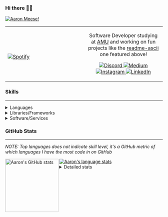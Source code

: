 ### Hi there 👋🏻
[![Aaron Meese!](https://user-images.githubusercontent.com/17814535/88975338-a2aabf00-d27f-11ea-963f-8a19608716b4.png)](https://github.com/ajmeese7/readme-ascii "README ASCII")

<!-- Modified from project here: https://github.com/novatorem/novatorem -->
<table width="100%"> 
  <tr>
  <td width="50%">
      
&nbsp; <br> [![Spotify](https://ajmeese7.vercel.app/api/spotify)](https://open.spotify.com/user/ajmeese)

  </td>
  <td width="50%">

<p align="center">
Software Developer studying at <a href="https://www.amu.apus.edu/">AMU</a> and working on fun 
projects like the <a href="https://github.com/ajmeese7/readme-ascii">readme-ascii</a> one featured above!
</p>
<p align="center">
  <a href="https://discord.gg/PxRTQg3">
    <img src="https://img.shields.io/badge/discord-ajmeese7%234835-369?style=flat-square&logo=discord&logoColor=white&color=purple" alt="Discord" title="Discord">
  </a>
  <a href="https://link.aaronmeese.com/medium">
    <img src="https://img.shields.io/badge/medium-ajmeese7-1DB954?style=flat-square&logo=medium&logoColor=white" alt="Medium" title="Medium">
  </a>
  <br />
  <a href="https://link.aaronmeese.com/instagram">
    <img src="https://img.shields.io/badge/instagram-ajmeese7-1DB954?style=flat-square&logo=instagram&logoColor=white&color=c13584" alt="Instagram" title="Instagram">
  </a>
  <a href="https://link.aaronmeese.com/linkedin">
    <img src="https://img.shields.io/badge/linkedIn-aaronmeese-1DB954?style=flat-square&logo=linkedin&logoColor=white&color=blue" alt="LinkedIn" title="LinkedIn">
  </a>
</p>
  </td>
  </table>

[//]: <> (The `&nbsp;` is to have Aphelion take up more space)

### Skills ###
----
<details>
<summary>Languages</summary>

+ JavaScript
+ HTML
+ CSS
    + [README ASCII](https://github.com/ajmeese7/readme-ascii)
+ PHP
    + [Coupon Booked](https://github.com/ajmeese7/coupon-booked)
    + [Steam Summary](https://github.com/ajmeese7/steam-summary)
+ Java
    + [BRCC Java](https://github.com/ajmeese7/brcc-java)
    + [Euler Problems](https://github.com/ajmeese7/euler-problems)

</details>
<details>
<summary>Libraries/Frameworks</summary>

+ NodeJS
    + [Snapchat Share](https://github.com/ajmeese7/snapchat-share)
    + [FRC Spreadsheets](https://github.com/ajmeese7/frc-spreadsheets)
+ Cordova
+ React Native
+ jQuery
+ Discord.js
    + [Spambot](https://github.com/ajmeese7/spambot)
    + [Automatic Reactions](https://github.com/ajmeese7/automatic-reactions)
    + [Multiple Reactions](https://github.com/ajmeese7/multiple-reactions)
    + [Galley Calls](https://github.com/ajmeese7/galley-calls)
    + [Tatsu Toolbox](https://github.com/ajmeese7/tatsu-toolbox)
+ Puppeteer
    + [README ASCII](https://github.com/ajmeese7/readme-ascii)
    + [Dynamic Page Retrieval](https://github.com/ajmeese7/dynamic-page-retrieval)
+ Nightmare.js
    + [Steam Queue Clicker](https://github.com/ajmeese7/steam-queue-clicker)
    + [Repbot](https://github.com/ajmeese7/repbot)
+ Express
    + [Galley Calls](https://github.com/ajmeese7/galley-calls)
+ pdf-lib
+ async

</details>
<details>
<summary>Software/Services</summary>

+ Wallpaper Engine
    + [Random Wallpaper](https://github.com/ajmeese7/random-wallpaper)
    + [Image of the Day](https://github.com/ajmeese7/image-of-the-day)
+ phpMyAdmin
+ cPanel
+ Cloudinary
+ Cloudflare Workers
+ Firefox Extensions
    + [Chess Next Move](https://github.com/ajmeese7/chess-next-move)
    + [Gmail Label Organizer](https://github.com/ajmeese7/gmail-label-organizer)
+ Google Analytics
+ Heroku
+ Nexmo
+ Twilio
    + [Galley Calls](https://github.com/ajmeese7/galley-calls)
+ Sonix
    + [Galley Calls](https://github.com/ajmeese7/galley-calls)
+ Auth0
+ OneSignal

</details>

### GitHub Stats ###
----
*NOTE: Top languages does not indicate skill level, it's a GitHub metric of which languages I have the most code in on GitHub*

<a href="https://profile-summary-for-github.com/user/ajmeese7">
  <img align="left" height="170px" src="https://github-readme-stats.vercel.app/api?username=ajmeese7&show_icons=true&line_height=27&count_private=true&include_all_commits=true" alt="Aaron's GitHub stats"/>
  <img src="https://github-readme-stats.vercel.app/api/top-langs/?username=ajmeese7&hide_langs_below=5&layout=compact" alt="Aaron's language stats"/>
</a>

<details>
<summary>Detailed stats</summary>

### :zap: Recent Activity
<!--START_SECTION:activity-->
1. ❗️ Opened issue [#1](https://github.com/hellokellyworld/purejswatermark-js-example/issues/1) in [hellokellyworld/purejswatermark-js-example](https://github.com/hellokellyworld/purejswatermark-js-example)
2. ❗️ Opened issue [#11](https://github.com/navjotdhanawat/dynamic-watermark/issues/11) in [navjotdhanawat/dynamic-watermark](https://github.com/navjotdhanawat/dynamic-watermark)
3. 🗣 Commented on [#37](https://github.com/rnosov/react-reveal/issues/37) in [rnosov/react-reveal](https://github.com/rnosov/react-reveal)
4. 💪 Opened PR [#16](https://github.com/chetanverma16/react-portfolio-template/pull/16) in [chetanverma16/react-portfolio-template](https://github.com/chetanverma16/react-portfolio-template)
5. 🎉 Merged PR [#6](https://github.com/ajmeese7/repbot/pull/6) in [ajmeese7/repbot](https://github.com/ajmeese7/repbot)
<!--END_SECTION:activity-->

### 🧐 Waka Stats
<!--START_SECTION:waka-->
**🐱 My Github Data** 

> 🏆 89 Contributions in the Year 2021
 > 
> 📦 64.5 kB Used in Github's Storage 
 > 
> 🚫 Not Opted to Hire
 > 
> 📜 49 Public Repositories 
 > 
> 🔑 19 Private Repositories  
 > 
**I'm an Early 🐤** 

```text
🌞 Morning    302 commits    ████████░░░░░░░░░░░░░░░░░   33.97% 
🌆 Daytime    389 commits    ███████████░░░░░░░░░░░░░░   43.76% 
🌃 Evening    187 commits    █████░░░░░░░░░░░░░░░░░░░░   21.03% 
🌙 Night      11 commits     ░░░░░░░░░░░░░░░░░░░░░░░░░   1.24%

```
📅 **I'm Most Productive on Saturday** 

```text
Monday       107 commits    ███░░░░░░░░░░░░░░░░░░░░░░   12.04% 
Tuesday      120 commits    ███░░░░░░░░░░░░░░░░░░░░░░   13.5% 
Wednesday    91 commits     ██░░░░░░░░░░░░░░░░░░░░░░░   10.24% 
Thursday     105 commits    ███░░░░░░░░░░░░░░░░░░░░░░   11.81% 
Friday       128 commits    ███░░░░░░░░░░░░░░░░░░░░░░   14.4% 
Saturday     173 commits    ████░░░░░░░░░░░░░░░░░░░░░   19.46% 
Sunday       165 commits    ████░░░░░░░░░░░░░░░░░░░░░   18.56%

```


📊 **This Week I Spent My Time On** 

```text
⌚︎ Time Zone: America/Chicago

💬 Programming Languages: 
JavaScript               21 hrs 54 mins      █████████████████████░░░░   84.59% 
HTML                     2 hrs 35 mins       ██░░░░░░░░░░░░░░░░░░░░░░░   10.01% 
JSON                     48 mins             ░░░░░░░░░░░░░░░░░░░░░░░░░   3.11% 
CSS                      12 mins             ░░░░░░░░░░░░░░░░░░░░░░░░░   0.8% 
Markdown                 9 mins              ░░░░░░░░░░░░░░░░░░░░░░░░░   0.63%

🐱‍💻 Projects: 
karameese.com            11 hrs 24 mins      ███████████░░░░░░░░░░░░░░   44.02% 
coupon-booked            11 hrs 7 mins       ██████████░░░░░░░░░░░░░░░   42.96% 
_WebDev-College          2 hrs 46 mins       ██░░░░░░░░░░░░░░░░░░░░░░░   10.71% 
message-scheduler        13 mins             ░░░░░░░░░░░░░░░░░░░░░░░░░   0.89% 
aaronmeese.com           12 mins             ░░░░░░░░░░░░░░░░░░░░░░░░░   0.8%

```

**I Mostly Code in JavaScript** 

```text
JavaScript               29 repos            ██████████████░░░░░░░░░░░   58.0% 
HTML                     8 repos             ████░░░░░░░░░░░░░░░░░░░░░   16.0% 
Java                     4 repos             ██░░░░░░░░░░░░░░░░░░░░░░░   8.0% 
CSS                      3 repos             █░░░░░░░░░░░░░░░░░░░░░░░░   6.0% 
Python                   3 repos             █░░░░░░░░░░░░░░░░░░░░░░░░   6.0%

```



<!--END_SECTION:waka-->
</details>
